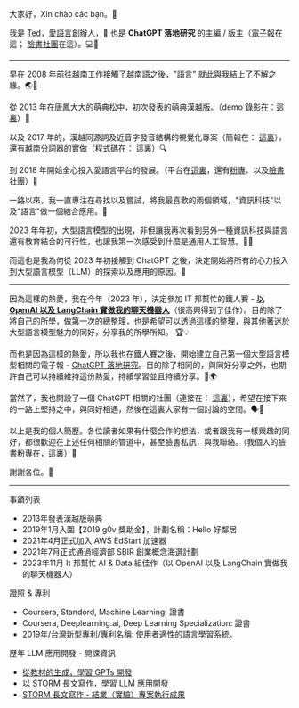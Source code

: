大家好，Xin chào các bạn。👋

我是 [Ted](https://www.facebook.com/ted.aigc)，[愛語言](https://www.iyuyan.net/)創辦人，📣 也是 **ChatGPT 落地研究** 的主編 / 版主（[電子報](https://chatgptlanding.substack.com/)在這； [臉書社團](https://www.facebook.com/groups/631614079045059)在這）。💻🔧

---

早在 2008 年前往越南工作接觸了越南語之後，"語言" 就此與我結上了不解之緣。🌏💬

從 2013 年在唐鳳大大的萌典松中，初次發表的萌典漢越版。（demo 錄影在：[這裏](https://www.youtube.com/watch?v=6QHtvrePC8I)）🎥

以及 2017 年的，漢越同源詞及近音字發音結構的視覺化專案（簡報在： [這裏](https://www.slideshare.net/u8621011/is-there-an-effective-way-to-learn-similar-dialects-71188082)），還有越南分詞器的實做（程式碼在： [這裏](https://github.com/u8621011/pyVitk)）🔍

到 2018 年開始全心投入愛語言平台的發展。（平台在[這裏](https://www.iyuyan.net/)，還有[粉專](https://www.facebook.com/iyuewen/)、以及[臉書社團](https://www.facebook.com/groups/1890144617701783)）🌟

一路以來，我一直專注在尋找以及嘗試，將我最喜歡的兩個領域，"資訊科技"以及"語言"做一個結合應用。🤝

2023 年年初，大型語言模型的出現，非但讓我再次看到另外一種資訊科技與語言還有教育結合的可行性，也讓我第一次感受到什麼是通用人工智慧。🚀🧠

而這也是我為何從 2023 年初接觸到 ChatGPT 之後，決定開始將所有的心力投入到大型語言模型（LLM）的探索以及應用的原因。🤖

---

因為這樣的熱愛，我在今年（2023 年），決定參加 IT 邦幫忙的鐵人賽 - **[以 OpenAI 以及 LangChain 實做我的聊天機器人](https://ithelp.ithome.com.tw/users/20154415/ironman/6008)**（很高興得到了佳作）。目的除了將自己的所學，做第一次的總整理，也是希望可以透過這樣的整理，與其他著迷於大型語言模型魅力的同好，分享我的所學所知。 🏆💡

而也是因為這樣的熱愛，所以我也在鐵人賽之後，開始建立自己第一個大型語言模型相關的電子報 - [ChatGPT 落地研究](https://chatgptlanding.substack.com/)。目的除了相同的，與同好分享之外，也期許自己可以持續維持這份熱愛，持續學習並且持續分享。💌🌍

當然了，我也開設了一個 ChatGPT 相關的社團（連接在： [這裏](https://www.facebook.com/groups/631614079045059)），希望在接下來的一路上堅持之中，與同好相遇，然後在這裏大家有一個討論的空間。🗣️👥

以上是我的個人簡歷。各位讀者如果有什麼合作的想法，或者跟我有一樣興趣的同好，都很歡迎在上述任何相關的管道中，甚至臉書私訊，與我聯絡。（我個人的臉書粉專在，[這裏](https://www.facebook.com/ted.aigc)）🤝

謝謝各位。🙏

--- 

事蹟列表
- 2013年發表漢越版萌典
- 2019年1月入圍【2019 g0v 獎助金】，計劃名稱：Hello 好鄰居
- 2021年4月正式加入 AWS EdStart 加速器
- 2021年7月正式通過經濟部 SBIR 創業概念海選計劃
- 2023年11月 It 邦幫忙 AI & Data 組佳作（以 OpenAI 以及 LangChain 實做我的聊天機器人）

證照 & 專利
- Coursera, Standord,  Machine Learning: 證書
- Coursera, Deeplearning.ai, Deep Learning Specialization: 證書
- 2019年/台灣新型專利/專利名稱: 使用者適性的語言學習系統。

歷年 LLM 應用開發 - 開課資訊
- [從教材的生成，學習 GPTs 開發](https://wood-radish-7be.notion.site/GPTs-f6de65e2da1441a38968f0400baeaced?pvs=74)
- [以 STORM 長文寫作，學習 LLM 應用開發](https://wood-radish-7be.notion.site/STORM-LLM-99024ac9559947a48b95f8e9cdb577a6?pvs=74)
- [STORM 長文寫作 - 結業（實驗）專案執行成果](https://wood-radish-7be.notion.site/STORM-3b83e7f6232e4bf8aca2395a9daba887?pvs=74)

<!--
**u8621011/u8621011** is a ✨ _special_ ✨ repository because its `README.md` (this file) appears on your GitHub profile.

Here are some ideas to get you started:

- 🔭 I’m currently working on ...
- 🌱 I’m currently learning ...
- 👯 I’m looking to collaborate on ...
- 🤔 I’m looking for help with ...
- 💬 Ask me about ...
- 📫 How to reach me: ...
- 😄 Pronouns: ...
- ⚡ Fun fact: ...
-->
